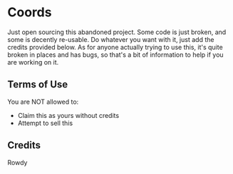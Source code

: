 # Coords 

Just open sourcing this abandoned project. Some code is just broken, and some is decently re-usable. Do whatever you want with it,
just add the credits provided below. As for anyone actually trying to use this, it's quite broken in places and has bugs, so that's a bit of information to help if you are working on it.

## Terms of Use

You are NOT allowed to:

- Claim this as yours without credits
- Attempt to sell this

## Credits

Rowdy
